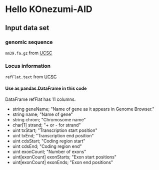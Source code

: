 # Hello KOnezumi-AID
## Input data set

### genomic sequence
`mm39.fa.gz` from [UCSC](
https://hgdownload.soe.ucsc.edu/goldenPath/mm39/bigZips/
)

### Locus information
`refFlat.text` from [UCSC](
https://hgdownload.soe.ucsc.edu/goldenPath/mm39/database/
)
#### Use as pandas.DataFrame in this code
DataFrame refFlat has 11 columns.
- string  geneName;           "Name of gene as it appears in Genome Browser." 
- string  name;               "Name of gene" 
- string  chrom;              "Chromosome name" 
- char[1] strand;             "+ or - for strand" 
- uint    txStart;            "Transcription start position" 
- uint    txEnd;              "Transcription end position" 
- uint    cdsStart;           "Coding region start" 
- uint    cdsEnd;             "Coding region end" 
- uint    exonCount;          "Number of exons" 
- uint[exonCount] exonStarts; "Exon start positions" 
- uint[exonCount] exonEnds;   "Exon end positions" 